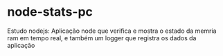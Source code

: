 # node-stats-pc
Estudo nodejs: Aplicação node que verifica e mostra o estado da memria ram em tempo real, e também um logger que registra os dados da aplicação
